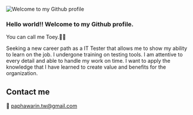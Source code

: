 ![Welcome to my Github profile](https://user-images.githubusercontent.com/109033600/211197263-e2594de4-ed27-4384-9364-c94e1fce5bbc.jpg)

### Hello world!! Welcome to my Github profile.
You can call me Toey.👌🏼

Seeking a new career path as a IT Tester that allows me to show my ability to learn on the job. I undergone training on testing tools. I am attentive to every detail and able to handle my work on time. I want to apply the knowledge that I have learned to create value and benefits for the organization.

## Contact me
📧 paphawarin.tw@gmail.com

